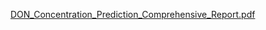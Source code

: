 [DON_Concentration_Prediction_Comprehensive_Report.pdf](https://github.com/user-attachments/files/19229191/DON_Concentration_Prediction_Comprehensive_Report.pdf)
